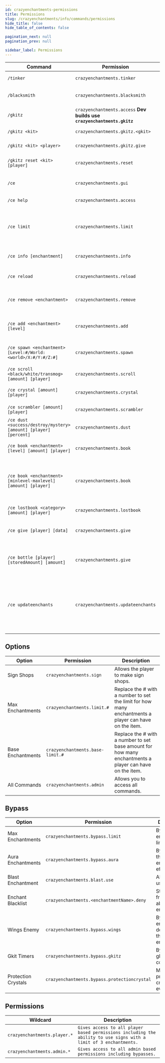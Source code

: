 ```yaml
---
id: crazyenchantments-permissions
title: Permissions
slug: /crazyenchantments/info/commands/permissions
hide_title: false
hide_table_of_contents: false

pagination_next: null
pagination_prev: null

sidebar_label: Permissions
---
```

| Command                                                          | Permission                                                              | Description                                                                                          |
|------------------------------------------------------------------|-------------------------------------------------------------------------|------------------------------------------------------------------------------------------------------|
| `/tinker`                                                        | `crazyenchantments.tinker`                                              | Opens up the Tinkerer GUI.                                                                           |
| `/blacksmith`                                                    | `crazyenchantments.blacksmith`                                          | Opens up the Black Smith GUI.                                                                        |
| `/gkitz`                                                         | `crazyenchantments.access` **Dev builds use `crazyenchantments.gkitz`** | Open the GKitz GUI.                                                                                  |
| `/gkitz <kit>`                                                   | `crazyenchantments.gkitz.<gkit>`                                        | Gives you a gkit.                                                                                    |
| `/gkitz <kit> <player>`                                          | `crazyenchantments.gkitz.give`                                          | Gives another player a gkit.                                                                         |
| `/gkitz reset <kit> [player]`                                    | `crazyenchantments.reset`                                               | Reset a players gkit cooldown.                                                                       |
| `/ce`                                                            | `crazyenchantments.gui`                                                 | Opens the main menu GUI.                                                                             |
| `/ce help`                                                       | `crazyenchantments.access`                                              | Shows all CE commands.                                                                               |
| `/ce limit`                                                      | `crazyenchantments.limit`                                               | Gives information on the players current enchantment limit.                                          |
| `/ce info [enchantment]`                                         | `crazyenchantments.info`                                                | Shows info on all enchantments.                                                                      |
| `/ce reload`                                                     | `crazyenchantments.reload`                                              | Reloads all the configuration files.                                                                 |
| `/ce remove <enchantment>`                                       | `crazyenchantments.remove`                                              | Removes an enchantment from the item in your hand.                                                   |
| `/ce add <enchantment> [level]`                                  | `crazyenchantments.add`                                                 | Adds an enchantment to the item in your hand.                                                        |
| `/ce spawn <enchantment> [Level:#/World:<world>/X:#/Y:#/Z:#]`    | `crazyenchantments.spawn`                                               | Drops an enchantment book where you tell it to.                                                      |
| `/ce scroll <black/white/transmog> [amount] [player]`            | `crazyenchantments.scroll`                                              | Give a player scrolls.                                                                               |
| `/ce crystal [amount] [player]`                                  | `crazyenchantments.crystal`                                             | Give a player protection crystals.                                                                   |
| `/ce scrambler [amount] [player]`                                | `crazyenchantments.scrambler`                                           | Give a player scramblers.                                                                            |
| `/ce dust <success/destroy/mystery> [amount] [player] [percent]` | `crazyenchantments.dust`                                                | Give a player a some magical dust.                                                                   |
| `/ce book <enchantment> [level] [amount] [player]`               | `crazyenchantments.book`                                                | Give a player enchantment books.                                                                     |
| `/ce book <enchantment> [minlevel-maxlevel] [amount] [player]`   | `crazyenchantments.book`                                                | Gives a player an enchantment book with a random level from a set range.                             |
| `/ce lostbook <category> [amount] [player]`                      | `crazyenchantments.lostbook`                                            | Give a player lost books.                                                                            |
| `/ce give [player] [data]`                                       | `crazyenchantments.give`                                                | Give a player and item with crazy enchantments.                                                      |
| `/ce bottle [player] [storedAmount] [amount]`                                   | `crazyenchantments.give`                                                | Give a player a bottle with the specified amount stored.                                             |
| `/ce updateenchants`                                             | `crazyenchantments.updateenchants`                                      | Iterates through the lore of the item in your main hand and updates how the enchantments are stored. |

## Options
| Option            | Permission                       | Description                                                                                             |
|-------------------|----------------------------------|---------------------------------------------------------------------------------------------------------|
| Sign Shops        | `crazyenchantments.sign`         | Allows the player to make sign shops.                                                                   |
| Max Enchantments  | `crazyenchantments.limit.#`      | Replace the # with a number to set the limit for how many enchantments a player can have on the item.   |
| Base Enchantments | `crazyenchantments.base-limit.#` | Replace the # with a number to set base amount for how many enchantments a player can have on the item. |
| All Commands      | `crazyenchantments.admin`        | Allows you to access all commands.                                                                      |

## Bypass
| Option              | Permission                                   | Description                                           |
|---------------------|----------------------------------------------|-------------------------------------------------------|
| Max Enchantments    | `crazyenchantments.bypass.limit`             | Bypasses the enchantment limit.                       |
| Aura Enchantments   | `crazyenchantments.bypass.aura`              | Bypass all the aura enchantment effects.              |
| Blast Enchantment   | `crazyenchantments.blast.use`                | Allows you to use Blast.                              |
| Enchant Blacklist   | `crazyenchantments.<enchantmentName>.deny`   | Stops players from being able to use enchants.        |
| Wings Enemy         | `crazyenchantments.bypass.wings`             | Bypass the enemy detection for the wings enchantment. |
| Gkit Timers         | `crazyenchantments.bypass.gkitz`             | Bypass the gkit cooldowns.                            |
| Protection Crystals | `crazyenchantments.bypass.protectioncrystal` | Make protection crystals work every time.             |

## Permissions
| Wildcard                     | Description                                                                                                       |
|------------------------------|-------------------------------------------------------------------------------------------------------------------|
| `crazyenchantments.player.*` | `Gives access to all player based permissions including the ability to use signs with a limit of 3 enchantments.` |
| `crazyenchantments.admin.*`  | `Gives access to all admin based permissions including bypasses.`                                                 |
